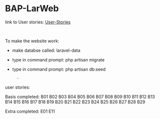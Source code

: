 # BAP-LarWeb

link to User stories: [User-Stories]

[User-stories]: <laravel_user_stories_Zenzo.xlsx>

<br>

To make the website work:

- make databse called: laravel-data
- type in command prompt: php artisan migrate
- type in command prompt: php artisan db:seed


        -

user stories: 

Basis completed: 
B01
B02
B03
B04
B05
B06
B07
B08
B09
B10
B11
B12
B13
B14
B15
B16
B17
B18
B19
B20
B21
B22
B23
B24
B25
B26
B27
B28
B29

Extra completed:
E01
E11
